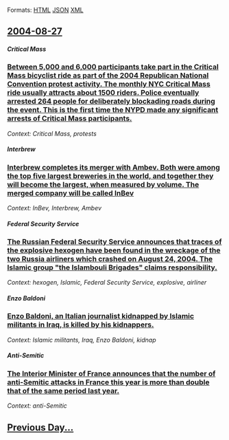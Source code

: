 
Formats: [HTML](2004/08/27/index.html)  [JSON](2004/08/27/index.json)  [XML](2004/08/27/index.xml)  

## [2004-08-27](/news/2004/08/27/index.md)

##### Critical Mass
### [ Between 5,000 and 6,000 participants take part in the Critical Mass bicyclist ride as part of the 2004 Republican National Convention protest activity. The monthly NYC Critical Mass ride usually attracts about 1500 riders. Police eventually arrested 264 people for deliberately blockading roads during the event. This is the first time the NYPD made any significant arrests of Critical Mass participants. ](/news/2004/08/27/between-5-000-and-6-000-participants-take-part-in-the-critical-mass-bicyclist-ride-as-part-of-the-2004-republican-national-convention-prote.md)
_Context: Critical Mass, protests_

##### Interbrew
### [ Interbrew completes its merger with Ambev. Both were among the top five largest breweries in the world, and together they will become the largest, when measured by volume. The merged company will be called InBev ](/news/2004/08/27/interbrew-completes-its-merger-with-ambev-both-were-among-the-top-five-largest-breweries-in-the-world-and-together-they-will-become-the-l.md)
_Context: InBev, Interbrew, Ambev_

##### Federal Security Service
### [ The Russian Federal Security Service announces that traces of the explosive hexogen have been found in the wreckage of the two Russia airliners which crashed on August 24, 2004. The Islamic group "the Islambouli Brigades" claims responsibility. ](/news/2004/08/27/the-russian-federal-security-service-announces-that-traces-of-the-explosive-hexogen-have-been-found-in-the-wreckage-of-the-two-russia-airli.md)
_Context: hexogen, Islamic, Federal Security Service, explosive, airliner_

##### Enzo Baldoni
### [ Enzo Baldoni, an Italian journalist kidnapped by Islamic militants in Iraq, is killed by his kidnappers. ](/news/2004/08/27/enzo-baldoni-an-italian-journalist-kidnapped-by-islamic-militants-in-iraq-is-killed-by-his-kidnappers.md)
_Context: Islamic militants, Iraq, Enzo Baldoni, kidnap_

##### Anti-Semitic
### [ The Interior Minister of France announces that the number of anti-Semitic attacks in France this year is more than double that of the same period last year. ](/news/2004/08/27/the-interior-minister-of-france-announces-that-the-number-of-anti-semitic-attacks-in-france-this-year-is-more-than-double-that-of-the-same.md)
_Context: anti-Semitic_

## [Previous Day...](/news/2004/08/26/index.md)

